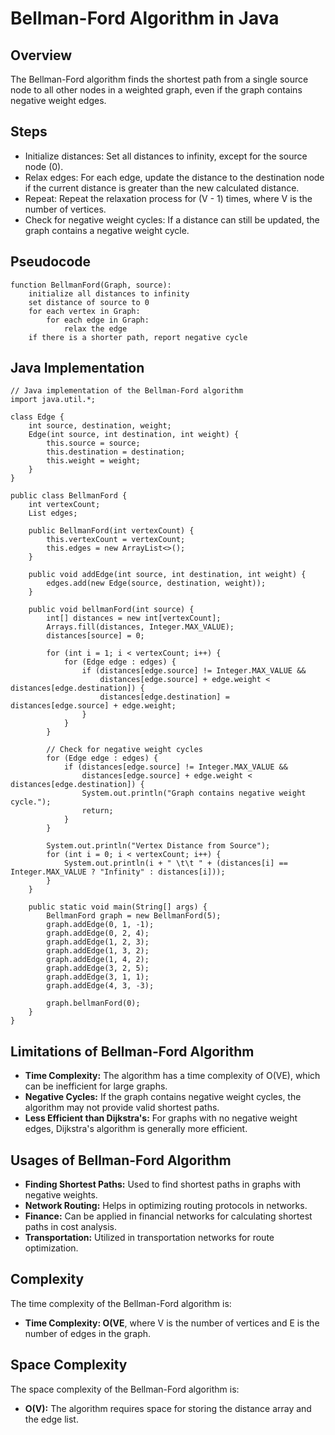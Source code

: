 Bellman-Ford Algorithm in Java
==============================

Overview
--------

The Bellman-Ford algorithm finds the shortest path from a single source node to all other nodes in a weighted graph, even if the graph contains negative weight edges.

Steps
-----

*   Initialize distances: Set all distances to infinity, except for the source node (0).
*   Relax edges: For each edge, update the distance to the destination node if the current distance is greater than the new calculated distance.
*   Repeat: Repeat the relaxation process for (V - 1) times, where V is the number of vertices.
*   Check for negative weight cycles: If a distance can still be updated, the graph contains a negative weight cycle.

Pseudocode
----------

    function BellmanFord(Graph, source):
        initialize all distances to infinity
        set distance of source to 0
        for each vertex in Graph:
            for each edge in Graph:
                relax the edge
        if there is a shorter path, report negative cycle
    

Java Implementation
-------------------

    // Java implementation of the Bellman-Ford algorithm
    import java.util.*;
    
    class Edge {
        int source, destination, weight;
        Edge(int source, int destination, int weight) {
            this.source = source;
            this.destination = destination;
            this.weight = weight;
        }
    }
    
    public class BellmanFord {
        int vertexCount;
        List edges;
    
        public BellmanFord(int vertexCount) {
            this.vertexCount = vertexCount;
            this.edges = new ArrayList<>();
        }
    
        public void addEdge(int source, int destination, int weight) {
            edges.add(new Edge(source, destination, weight));
        }
    
        public void bellmanFord(int source) {
            int[] distances = new int[vertexCount];
            Arrays.fill(distances, Integer.MAX_VALUE);
            distances[source] = 0;
    
            for (int i = 1; i < vertexCount; i++) {
                for (Edge edge : edges) {
                    if (distances[edge.source] != Integer.MAX_VALUE &&
                        distances[edge.source] + edge.weight < distances[edge.destination]) {
                        distances[edge.destination] = distances[edge.source] + edge.weight;
                    }
                }
            }
    
            // Check for negative weight cycles
            for (Edge edge : edges) {
                if (distances[edge.source] != Integer.MAX_VALUE &&
                    distances[edge.source] + edge.weight < distances[edge.destination]) {
                    System.out.println("Graph contains negative weight cycle.");
                    return;
                }
            }
    
            System.out.println("Vertex Distance from Source");
            for (int i = 0; i < vertexCount; i++) {
                System.out.println(i + " \t\t " + (distances[i] == Integer.MAX_VALUE ? "Infinity" : distances[i]));
            }
        }
    
        public static void main(String[] args) {
            BellmanFord graph = new BellmanFord(5);
            graph.addEdge(0, 1, -1);
            graph.addEdge(0, 2, 4);
            graph.addEdge(1, 2, 3);
            graph.addEdge(1, 3, 2);
            graph.addEdge(1, 4, 2);
            graph.addEdge(3, 2, 5);
            graph.addEdge(3, 1, 1);
            graph.addEdge(4, 3, -3);
    
            graph.bellmanFord(0);
        }
    }
    

Limitations of Bellman-Ford Algorithm
-------------------------------------

*   **Time Complexity:** The algorithm has a time complexity of O(VE), which can be inefficient for large graphs.
*   **Negative Cycles:** If the graph contains negative weight cycles, the algorithm may not provide valid shortest paths.
*   **Less Efficient than Dijkstra's:** For graphs with no negative weight edges, Dijkstra's algorithm is generally more efficient.

Usages of Bellman-Ford Algorithm
--------------------------------

*   **Finding Shortest Paths:** Used to find shortest paths in graphs with negative weights.
*   **Network Routing:** Helps in optimizing routing protocols in networks.
*   **Finance:** Can be applied in financial networks for calculating shortest paths in cost analysis.
*   **Transportation:** Utilized in transportation networks for route optimization.

Complexity
----------

The time complexity of the Bellman-Ford algorithm is:

*   **Time Complexity: O(VE**, where V is the number of vertices and E is the number of edges in the graph.

Space Complexity
----------------

The space complexity of the Bellman-Ford algorithm is:

*   **O(V):** The algorithm requires space for storing the distance array and the edge list.